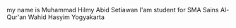 my name is Muhammad Hilmy Abid Setiawan
I'am student for SMA Sains Al-Qur'an Wahid Hasyim Yogyakarta
